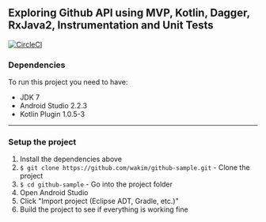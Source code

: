 ## Exploring Github API using MVP, Kotlin, Dagger, RxJava2, Instrumentation and Unit Tests

[![CircleCI](https://circleci.com/gh/wakim/github-sample/tree/master.svg?style=svg)](https://circleci.com/gh/wakim/github-sample/tree/master)

### Dependencies

To run this project you need to have:

 - JDK 7
 - Android Studio 2.2.3
 - Kotlin Plugin 1.0.5-3

---

### Setup the project

1. Install the dependencies above
2. `$ git clone https://github.com/wakim/github-sample.git` - Clone the project
3. `$ cd github-sample` - Go into the project folder
4. Open Android Studio
5. Click "Import project (Eclipse ADT, Gradle, etc.)"
6. Build the project to see if everything is working fine
